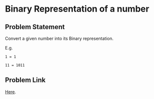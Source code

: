 # Binary Representation of a number 

## Problem Statement
Convert a given number into its Binary representation.

E.g.

`1 = 1`

`11 = 1011`

## Problem Link
[Here](https://www.geeksforgeeks.org/binary-representation-of-a-given-number/).